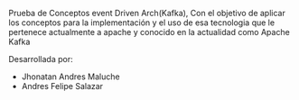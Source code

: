 Prueba de Conceptos event Driven Arch(Kafka), Con el objetivo de aplicar los conceptos para la implementación y el uso de esa tecnologia que le pertenece actualmente a apache y conocido en la actualidad como Apache Kafka

Desarrollada por: 
* Jhonatan Andres Maluche
* Andres Felipe Salazar
